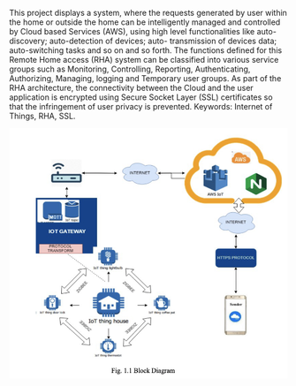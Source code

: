 This project displays a system,
where the requests generated by user within the home or outside the home can be
intelligently managed and controlled by Cloud based Services (AWS), using high
level functionalities like auto-discovery; auto-detection of devices; auto-
transmission of devices data; auto-switching tasks and so on and so forth. The
functions defined for this Remote Home access (RHA) system can be classified
into various service groups such as Monitoring, Controlling, Reporting,
Authenticating, Authorizing, Managing, logging and Temporary user
groups. As part of the RHA architecture, the connectivity between the Cloud and
the user application is encrypted using Secure Socket Layer (SSL) certificates so
that the infringement of user privacy is prevented.
Keywords: Internet of Things, RHA, SSL.

![Alt text](https://github.com/priyaavijay/RemoteHomeAccess-AWS/blob/main/Remote%20Home%20Access%20System%20Architecture.png)


